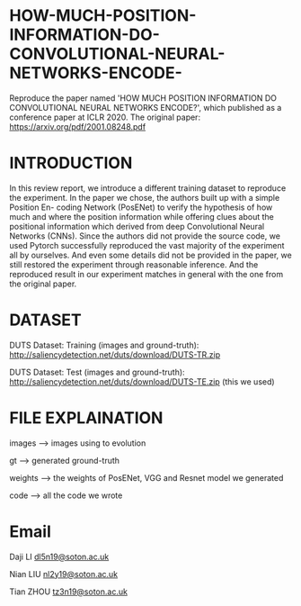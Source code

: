 # HOW-MUCH-POSITION-INFORMATION-DO-CONVOLUTIONAL-NEURAL-NETWORKS-ENCODE-
Reproduce the paper named 'HOW MUCH POSITION INFORMATION DO CONVOLUTIONAL NEURAL NETWORKS ENCODE?', which published as a conference paper at ICLR 2020. The original paper: https://arxiv.org/pdf/2001.08248.pdf

# INTRODUCTION
In this review report, we introduce a different training dataset to reproduce the experiment. In the paper we chose, the authors built up with a simple Position En- coding Network (PosENet) to verify the hypothesis of how much and where the position information while offering clues about the positional information which derived from deep Convolutional Neural Networks (CNNs). Since the authors did not provide the source code, we used Pytorch successfully reproduced the vast majority of the experiment all by ourselves. And even some details did not be provided in the paper, we still restored the experiment through reasonable inference. And the reproduced result in our experiment matches in general with the one from the original paper.

# DATASET

DUTS Dataset: Training (images and ground-truth): http://saliencydetection.net/duts/download/DUTS-TR.zip

DUTS Dataset: Test (images and ground-truth): http://saliencydetection.net/duts/download/DUTS-TE.zip (this we used)

# FILE EXPLAINATION
images --> images using to evolution

gt --> generated ground-truth

weights --> the weights of PosENet, VGG and Resnet model we generated

code --> all the code we wrote

# Email
 Daji LI dl5n19@soton.ac.uk
 
 Nian LIU nl2y19@soton.ac.uk
 
 Tian ZHOU tz3n19@soton.ac.uk
